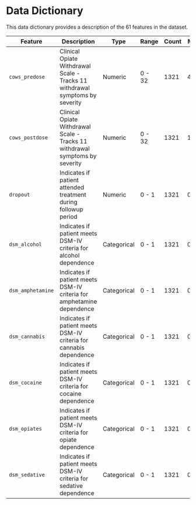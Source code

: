 # Data Dictionary

This data dictionary provides a description of the 61 features in the dataset.

| Feature | Description | Type | Range | Count | Mean | Std | Min | 25% | 50% | 75% | Max |
| --- | --- | --- | --- | --- | --- | --- | --- | --- | --- | --- | --- |
|`cows_predose`|Clinical Opiate Withdrawal Scale - Tracks 11 withdrawal symptoms by severity|Numeric|0 - 32|1321 |4.94 |4.30 |0 |2 |4 |7 |29 |
|`cows_postdose`|Clinical Opiate Withdrawal Scale - Tracks 11 withdrawal symptoms by severity|Numeric|0 - 32|1321| 12.23 |4.77 | 0 | 10 | 12 | 15 | 32 |
| `dropout` | Indicates if patient attended treatment during followup period | Numeric | 0 - 1 | 1321 | 0.55 | 0.49 | 0 | 0 | 1 | 1 | 1 |
| `dsm_alcohol` | Indicates if patient meets DSM-IV criteria for alcohol dependence |Categorical | 0 - 1 | 1321 | 0.33 | 0.47 | 0 | 0 | 0 | 1 | 1 |
| `dsm_amphetamine`| Indicates if patient meets DSM-IV criteria for amphetamine dependence | Categorical | 0 - 1 | 1321 | 0.01 | 0.11 | 0 | 0 | 0 | 0 | 1 |
| `dsm_cannabis`| Indicates if patient meets DSM-IV criteria for cannabis dependence | Categorical | 0 - 1 | 1321 | 0.02 | 0.14 | 0 | 0 | 0 | 0 | 1 |
|`dsm_cocaine`| Indicates if patient meets DSM-IV criteria for cocaine dependence | Categorical | 0 - 1 | 1321 | 0.01 | 0.11 | 0 | 0 | 0 | 0 | 1 |
| `dsm_opiates`| Indicates if patient meets DSM-IV criteria for opiate dependence | Categorical | 0 - 1 | 1321 | 0.01 | 0.11 | 0 | 0 | 0 | 0 | 1 |
| `dsm_sedative`| Indicates if patient meets DSM-IV criteria for sedative dependence | Categorical | 0 - 1 | 1321 | 0.01 | 0.11 | 0 | 0 | 0 | 0 | 1 |
 